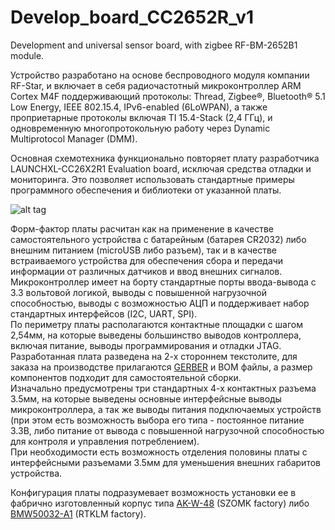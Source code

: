 # Develop_board_CC2652R_v1
Development and universal sensor board, with zigbee RF-BM-2652B1 module. 

Устройство разработано на основе беспроводного модуля компании RF-Star, и включает в себя радиочастотный микроконтроллер ARM Cortex M4F поддерживающий протоколы: Thread,
Zigbee®, Bluetooth® 5.1 Low Energy, IEEE 802.15.4, IPv6-enabled (6LoWPAN), а также проприетарные протоколы включая TI 15.4-Stack (2,4 ГГц), и одновременную многопротокольную работу через Dynamic Multiprotocol Manager (DMM).  

Основная схемотехника функционально повторяет плату разработчика LAUNCHXL-CC26X2R1 Evaluation board, исключая средства отладки и мониторинга. Это позволяет использовать стандартные примеры программного обеспечения и библиотеки от указанной платы. 

![alt tag](https://github.com/co-Palko/Develop_board_CC2652R_v1/blob/main/images/TOP_assem.JPG)


Форм-фактор платы расчитан как на применение в качестве  самостоятельного устройства с батарейным (батарея CR2032) либо внешним питанием (microUSB либо разъем), так и в качестве встраиваемого устройства для обеспечения сбора и передачи информации от различных датчиков и ввод внешних сигналов.  
Микроконтроллер имеет на борту стандартные порты ввода-вывода с 3.3 вольтовой логикой, выводы с повышенной нагрузочной способностью, выводы с возможностью АЦП и поддерживает набор стандартных интерфейсов (I2C, UART, SPI).  
По периметру платы располагаются контактные площадки с шагом 2,54мм, на которые выведены большинство выводов контроллера, включая питание, выводы программирования и отладки JTAG.  
Разработанная плата разведена на 2-х стороннем текстолите,  для заказа на производстве прилагаются [GERBER](https://github.com/co-Palko/Develop_board_CC2652R_v1/tree/main/gerber/) и BOM файлы, а размер компонентов подходит для самостоятельной сборки.  
Изначально предусмотрены три стандартных 4-х контактных разъема 3.5мм, на которые выведены основные интерфейсные выводы микроконтроллера, а так же выводы питания подключаемых устройств (при этом есть возможность выбора его типа - постоянное питание 3.3В, либо питание от вывода с повышенной нагрузочной способностью для контроля и управления потреблением).  
При необходимости есть возможность отделения половины платы с интерфейсными разъемами 3.5мм для уменьшения внешних габаритов устройства.   

Конфигурация платы подразумевает возможность установки ее в фабрично изготовленный корпус типа [AK-W-48](https://myszomk.ru/product/ak-w-48) (SZOMK factory) либо [BMW50032-A1](https://aliexpress.ru/item/Wall-mounting-junction-box-for-electronic-plastic-enclosure-connector-diy-plastic-box-for-electronics-project-81/32906762106.html) (RTKLM factory). 
